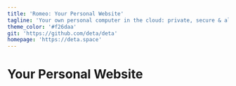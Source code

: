 ```yaml
---
title: 'Romeo: Your Personal Website'
tagline: 'Your own personal computer in the cloud: private, secure & always online.'
theme_color: '#f26daa'
git: 'https://github.com/deta/deta'
homepage: 'https://deta.space'
---
```


# Your Personal Website

